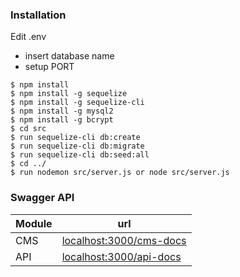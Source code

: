 ### Installation
Edit .env
  - insert database name
  - setup PORT


```run
$ npm install
$ npm install -g sequelize
$ npm install -g sequelize-cli
$ npm install -g mysql2
$ npm install -g bcrypt
$ cd src
$ run sequelize-cli db:create
$ run sequelize-cli db:migrate
$ run sequelize-cli db:seed:all
$ cd ../
$ run nodemon src/server.js or node src/server.js
```
### Swagger API

| Module | url |
| ------ | ------ |
| CMS | <localhost:3000/cms-docs>
| API | <localhost:3000/api-docs> |

